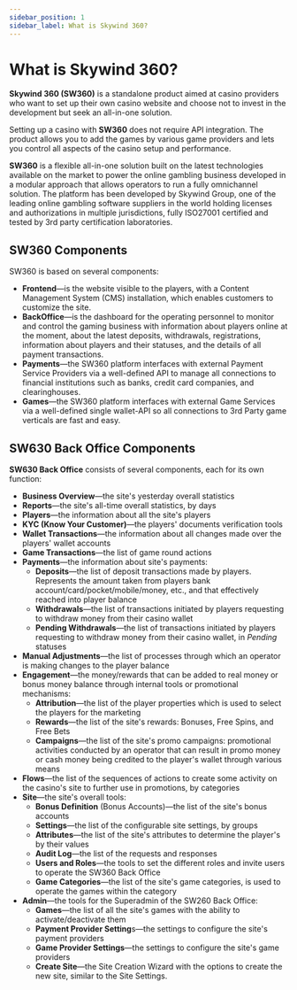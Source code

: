 ```yaml
---
sidebar_position: 1
sidebar_label: What is Skywind 360?
---
```


# What is Skywind 360?

**Skywind 360 (SW360)** is a standalone product aimed at casino providers who want to set up their own casino website and choose not to invest in the development but seek an all-in-one solution.

Setting up a casino with **SW360** does not require API integration. The product allows you to add the games by various game providers and lets you control all aspects of the casino setup and performance.

**SW360** is a flexible all-in-one solution built on the latest technologies available on the market to power the online gambling business developed in a modular approach that allows operators to run a fully omnichannel solution. The platform has been developed by Skywind Group, one of the leading online gambling software suppliers in the world holding licenses and authorizations in multiple jurisdictions, fully ISO27001 certified and tested by 3rd party certification laboratories.

## SW360 Components

SW360 is based on several components:

* **Frontend**&mdash;is the website visible to the players, with a Content Management System (CMS) installation, which enables customers to customize the site.
* **BackOffice**&mdash;is the dashboard for the operating personnel to monitor and control the gaming business with information about players online at the moment, about the latest deposits, withdrawals, registrations, information about players and their statuses, and the details of all payment transactions.
* **Payments**&mdash;the SW360 platform interfaces with external Payment Service Providers via a well-defined API to manage all connections to financial institutions such as banks, credit card companies, and clearinghouses.
* **Games**&mdash;the SW360 platform interfaces with external Game Services via a well-defined single wallet-API so all connections to 3rd Party game verticals are fast and easy.

## SW630 Back Office Components

**SW630 Back Office** consists of several components, each for its own function:

* **Business Overview**&mdash;the site's yesterday overall statistics
* **Reports**&mdash;the site's all-time overall statistics, by days
* **Players**&mdash;the information about all the site's players
* **KYC (Know Your Customer)**&mdash;the players' documents verification tools
* **Wallet Transactions**&mdash;the information about all changes made over the players' wallet accounts
* **Game Transactions**&mdash;the list of game round actions
* **Payments**&mdash;the information about site's payments:
  * **Deposits**&mdash;the list of deposit transactions made by players. Represents the amount taken from players bank account/card/pocket/mobile/money, etc., and that effectively reached into player balance
  * **Withdrawals**&mdash;the list of transactions initiated by players requesting to withdraw money from their casino wallet
  * **Pending Withdrawals**&mdash;the list of transactions initiated by players requesting to withdraw money from their casino wallet, in *Pending* statuses
* **Manual Adjustments**&mdash;the list of processes through which an operator is making changes to the player balance
* **Engagement**&mdash;the money/rewards that can be added to real money or bonus money balance through internal tools or promotional mechanisms:
  * **Attribution**&mdash;the list of the player properties which is used to select the players for the marketing
  * **Rewards**&mdash;the list of the site's rewards: Bonuses, Free Spins, and Free Bets
  * **Campaigns**&mdash;the list of the site's promo campaigns: promotional activities conducted by an operator that can result in promo money or cash money being credited to the player's wallet through various means
* **Flows**&mdash;the list of the sequences of actions to create some activity on the casino's site to further use in promotions, by categories
* **Site**&mdash;the site's overall tools:
  * **Bonus Definition** (Bonus Accounts)&mdash;the list of the site's bonus accounts
  * **Settings**&mdash;the list of the configurable site settings, by groups
  * **Attributes**&mdash;the list of the site's attributes to determine the player's by their values
  * **Audit Log**&mdash;the list of the requests and responses
  * **Users and Roles**&mdash;the tools to set the different roles and invite users to operate the SW360 Back Office
  * **Game Categories**&mdash;the list of the site's game categories, is used to operate the games within the category
* **Admin**&mdash;the tools for the Superadmin of the SW260 Back Office:
  * **Games**&mdash;the list of all the site's games with the ability to activate/deactivate them
  * **Payment Provider Setting**s&mdash;the settings to configure the site's payment providers
  * **Game Provider Settings**&mdash;the settings to configure the site's game providers
  * **Create Site**&mdash;the Site Creation Wizard with the options to create the new site, similar to the Site Settings.

